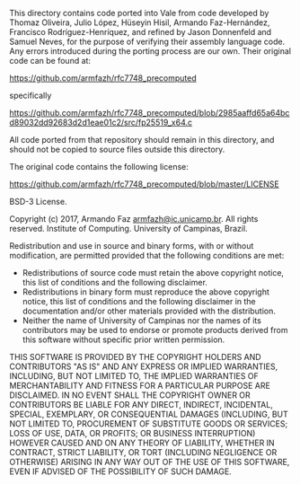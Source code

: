 This directory contains code ported into Vale from code developed by 
  Thomaz Oliveira, Julio López, Hüseyin Hisil, Armando Faz-Hernández, Francisco Rodríguez-Henríquez, 
and refined by
  Jason Donnenfeld and Samuel Neves,
for the purpose of verifying their assembly language code.
Any errors introduced during the porting process are our own.
Their original code can be found at:

https://github.com/armfazh/rfc7748_precomputed

specifically

https://github.com/armfazh/rfc7748_precomputed/blob/2985aaffd65a64bcd89032dd92683d2d1eae01c2/src/fp25519_x64.c

All code ported from that repository should remain in this directory,
and should not be copied to source files outside this directory.

The original code contains the following license:

https://github.com/armfazh/rfc7748_precomputed/blob/master/LICENSE

BSD-3 License.

Copyright (c) 2017, Armando Faz <armfazh@ic.unicamp.br>. All rights reserved.
Institute of Computing.
University of Campinas, Brazil.

Redistribution and use in source and binary forms, with or without
modification, are permitted provided that the following conditions
are met:

 * Redistributions of source code must retain the above copyright
   notice, this list of conditions and the following disclaimer.
 * Redistributions in binary form must reproduce the above
   copyright notice, this list of conditions and the following
   disclaimer in the documentation and/or other materials provided
   with the distribution.
 * Neither the name of University of Campinas nor the names of its
   contributors may be used to endorse or promote products derived
   from this software without specific prior written permission.

THIS SOFTWARE IS PROVIDED BY THE COPYRIGHT HOLDERS AND CONTRIBUTORS
"AS IS" AND ANY EXPRESS OR IMPLIED WARRANTIES, INCLUDING, BUT NOT
LIMITED TO, THE IMPLIED WARRANTIES OF MERCHANTABILITY AND FITNESS
FOR A PARTICULAR PURPOSE ARE DISCLAIMED. IN NO EVENT SHALL THE
COPYRIGHT OWNER OR CONTRIBUTORS BE LIABLE FOR ANY DIRECT, INDIRECT,
INCIDENTAL, SPECIAL, EXEMPLARY, OR CONSEQUENTIAL DAMAGES
(INCLUDING, BUT NOT LIMITED TO, PROCUREMENT OF SUBSTITUTE GOODS OR
SERVICES; LOSS OF USE, DATA, OR PROFITS; OR BUSINESS INTERRUPTION)
HOWEVER CAUSED AND ON ANY THEORY OF LIABILITY, WHETHER IN CONTRACT,
STRICT LIABILITY, OR TORT (INCLUDING NEGLIGENCE OR OTHERWISE)
ARISING IN ANY WAY OUT OF THE USE OF THIS SOFTWARE, EVEN IF ADVISED
OF THE POSSIBILITY OF SUCH DAMAGE.
